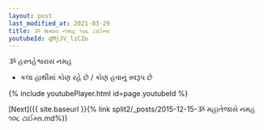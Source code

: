 ```yaml
---
layout: post
last_modified_at: 2021-03-29
title: ૐ ક્ષમાય નમહ ૧૦૮ ટાઈમ્સ
youtubeId: qMjJV_lzCZo
---
```

 
 
 ૐ હસ્તહેશ્વરાય નમહ  
 
 -  કલા હાથીમાં કોણ રહે છે / કોણ હવાનું સ્વરૂપ છે 
 
  
 
  
 
 
 
 
 
 


{% include youtubePlayer.html id=page.youtubeId %}
 
[Next]({{ site.baseurl }}{% link  split2/_posts/2015-12-15-ૐ મહાતેજાસે નમહ ૧૦૮ ટાઈમ્સ.md%})
 
